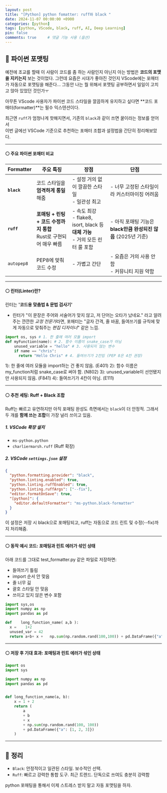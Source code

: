 ```yaml
---
layout: post
title: "[Python] python fomatter: ruff와 black "
date: 2024-11-07 00:00:00 +0900
categories: [python]
tags: [python, VScode, black, ruff, AI, Deep Learning]
pin: false
comments: true     # 댓글 기능 사용 (옵션)
---
```


## 🔵 파이썬 포맷팅

예전에 조교를 할때 이 사람이 코드를 좀 하는 사람인지 아닌지 아는 방법은 **코드의 포맷을 지키는지** 보는 것이었다.
그런데 요즘은 시대가 좋아진 것인지 VScode에는 포매터가 자동으로 포맷팅을 해준다... 그동안 나는 뭘 위해서 포맷팅 공부하면서 일일이 고치고 앉아 있었던 것인가ㅜ 

아무튼 VScode 사용자가 파이썬 코드 스타일을 깔끔하게 유지하고 싶다면 **코드 포매터(formatter)**는 필수 익스텐션이다.  

최근엔 `ruff`가 엄청나게 핫해지면서, 기존의 `black`과 같이 쓰면 꿀이라는 정보를 얻어서  
이번 글에선 VSCode 기준으로 추천하는 포매터 조합과 설정법을 간단히 정리해보았다.

---

#### ⚪ 주요 파이썬 포매터 비교

| Formatter | 주요 특징 | 장점 | 단점 |
|-----------|-----------|------|------|
| **`black`** | 코드 스타일을 **엄격하게 통일**해줌 | - 설정 거의 없이 깔끔한 스타일<br>- 일관성 최고 | - 너무 고정된 스타일이라 커스터마이징 어려움 |
| **`ruff`** | **포매팅 + 린팅 + 코드 수정까지 통합**<br>Rust로 구현되어 매우 빠름 | - 속도 최강<br>- flake8, isort, black 등 **대체 가능**<br>- 거의 모든 린터 룰 포함 | - 아직 포매팅 기능은 **black만큼 완성되진 않음** (2025년 기준) |
| `autopep8` | PEP8에 맞춰 코드 수정 | - 가볍고 간단 | - 요즘은 거의 사용 안 함<br>- 커뮤니티 지원 약함 |

---

#### ⚪ 린터(Linter)란?

린터는 **'코드용 맞춤법 & 문법 검사기'**

- 린터가 "이 문장은 주어와 서술어가 맞지 않고, 저 단어는 오타가 났네요." 라고 알려주는 깐깐한 *교정 전문가*라면, 포매터는 "글자 간격, 줄 바꿈, 들여쓰기를 규칙에 맞게 자동으로 맞춰주는 *편집 디자이너*" 같은 느낌.

```py
import os, sys # 1. 한 줄에 여러 모듈 import
def myFunction(name): # 2. 함수 이름이 snake_case가 아님
    unused_variable = "hello" # 3. 사용되지 않는 변수
    if name == "chris":
      return "Hello Chris" # 4. 들여쓰기가 2칸임 (PEP 8은 4칸 권장)
```
  1): 한 줄에 여러 모듈을 import하는 건 좋지 않음. (E401)
  2): 함수 이름은 my_function처럼 snake_case로 써야 함. (N802)
  3): unused_variable이 선언됐지만 사용되지 않음. (F841)
  4): 들여쓰기가 4칸이 아님. (E111)

---

#### ⚪ 추천 세팅: Ruff + Black 조합

Ruff는 빠르고 유연하지만 아직 포매팅 완성도 측면에서는 `black`이 더 안정적. 그래서 두 개를 **함께 쓰는 조합**이 가장 널리 쓰이고 있음.

##### 1. VSCode 확장 설치
- `ms-python.python`
- `charliermarsh.ruff` (Ruff 확장)

##### 2. VSCode `settings.json` 설정

```json
{
  "python.formatting.provider": "black",
  "python.linting.enabled": true,
  "python.linting.ruffEnabled": true,
  "python.linting.ruffArgs": ["--fix"],
  "editor.formatOnSave": true,
  "[python]": {
    "editor.defaultFormatter": "ms-python.black-formatter"
  }
}
```
이 설정은 저장 시 black으로 포매팅되고, ruff는 자동으로 코드 린트 및 수정(--fix)까지 처리해줌.

---

#### ⚪ 동작 예시 코드: 포매팅과 린트 에러가 섞인 상태
아래 코드를 그대로 test_formatter.py 같은 파일로 저장하면:
  - 들여쓰기 틀림
  - import 순서 안 맞음
  - 줄 너무 긺
  - 괄호 스타일 안 맞음
  - 쓰이고 있지 않은 변수 포함

```python
import sys,os
import numpy as np
import pandas as pd

def    long_function_name( a,b ):
  x =    1+2
  unused_var = 42
  return a+b+ x +   np.sum(np.random.rand(100,100)) + pd.DataFrame({"a":[1,2,3]})
```
---


#### ⚪ 저장 후 기대 효과: 포매팅과 린트 에러가 섞인 상태

```python
import os
import sys

import numpy as np
import pandas as pd


def long_function_name(a, b):
    x = 1 + 2
    return (
        a
        + b
        + x
        + np.sum(np.random.rand(100, 100))
        + pd.DataFrame({"a": [1, 2, 3]})
    )
```

---

## 🔵 정리
- `Black`: 안정적이고 일관된 스타일. 보수적인 선택.
- `Ruff`: 빠르고 강력한 통합 도구. 최근 트렌드. 단독으로 쓰여도 충분히 강력함

python 포매팅을 통해서 이제 스트레스 받지 말고 자동 포맷팅을 하자.